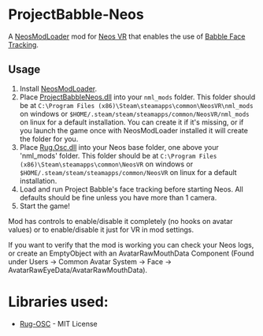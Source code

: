 # ProjectBabble-Neos

A [NeosModLoader](https://github.com/zkxs/NeosModLoader) mod for [Neos VR](https://neos.com/) that enables the use of [Babble Face Tracking](https://github.com/SummerSigh/ProjectBabble).

## Usage
1. Install [NeosModLoader](https://github.com/zkxs/NeosModLoader).
1. Place [ProjectBabbleNeos.dll](https://github.com/Meister1593/ProjectBabble-Neos/releases) into your `nml_mods` folder. This folder should be at `C:\Program Files (x86)\Steam\steamapps\common\NeosVR\nml_mods` on windows or `$HOME/.steam/steam/steamapps/common/NeosVR/nml_mods` on linux for a default installation. You can create it if it's missing, or if you launch the game once with NeosModLoader installed it will create the folder for you.
1. Place [Rug.Osc.dll](https://github.com/Meister1593/ProjectBabble-Neos/releases) into your Neos base folder, one above your 'nml_mods' folder. This folder should be at `C:\Program Files (x86)\Steam\steamapps\common\NeosVR` on windows or `$HOME/.steam/steam/steamapps/common/NeosVR` on linux for a default installation.
1. Load and run Project Babble's face tracking before starting Neos. All defaults should be fine unless you have more than 1 camera.
1. Start the game!

Mod has controls to enable/disable it completely (no hooks on avatar values) or to enable/disable it just for VR in mod settings.

If you want to verify that the mod is working you can check your Neos logs, or create an EmptyObject with an AvatarRawMouthData Component (Found under Users -> Common Avatar System -> Face -> AvatarRawEyeData/AvatarRawMouthData).

# Libraries used:
- [Rug-OSC](https://bitbucket.org/rugcode/rug.osc/) - MIT License
